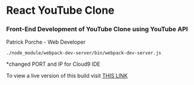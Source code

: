 # React YouTube Clone 

### Front-End Development of YouTube Clone using YouTube API

Patrick Porche - Web Developer 

<code>./node_module/webpack-dev-server/bin/webpack-dev-server.js</code>

*changed PORT and IP for Cloud9 IDE

To view a live version of this build visit <a href="https://guarded-headland-38453.herokuapp.com/">THIS LINK</a>